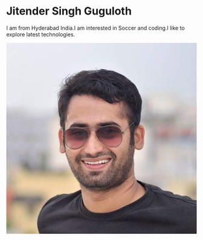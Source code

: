 # Jitender Singh Guguloth

I am from Hyderabad India.I am interested in Soccer and coding.I like to explore latest technologies.

![This is my image](image.jpg)
